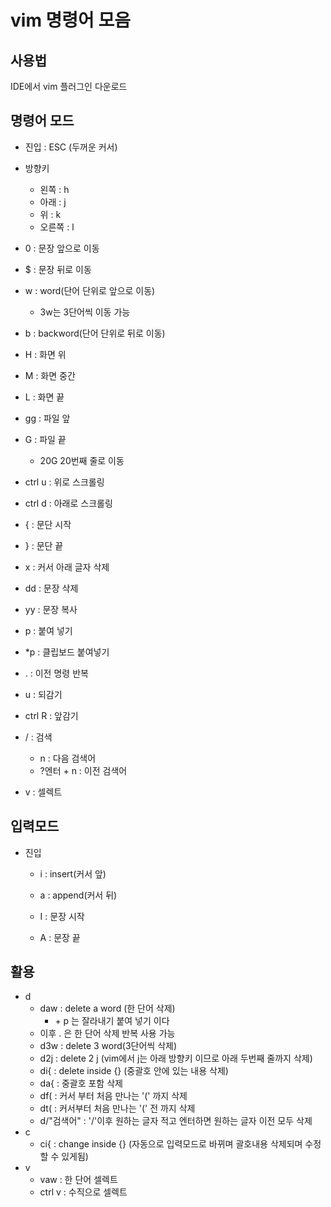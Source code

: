 # vim 명령어 모음

## 사용법

IDE에서 vim 플러그인 다운로드



## 명령어 모드

- 진입 : ESC (두꺼운 커서)

- 방향키
  - 왼쪽 : h
  - 아래 : j
  - 위 : k
  - 오른쪽 : l

- 0 : 문장 앞으로 이동
- $ : 문장 뒤로 이동
- w : word(단어 단위로 앞으로 이동)
  - 3w는 3단어씩 이동 가능 
- b : backword(단어 단위로 뒤로 이동)
- H : 화면 위
- M : 화면 중간
- L : 화면 끝
- gg : 파일 앞
- G : 파일 끝 
  - 20G 20번째 줄로 이동 
- ctrl u : 위로 스크롤링
- ctrl d : 아래로 스크롤링
- { : 문단 시작
- } : 문단 끝 
- x : 커서 아래 글자 삭제
- dd : 문장 삭제
- yy : 문장 복사
- p : 붙여 넣기
- *p : 클립보드 붙여넣기
- . : 이전 명령 반복
- u : 되감기
- ctrl R : 앞감기 
- / : 검색 
  - n : 다음 검색어 
  - ?엔터 \+ n : 이전 검색어 
- v : 셀렉트 



## 입력모드

- 진입 

  - i : insert(커서 앞)

  - a : append(커서 뒤)

  - I : 문장 시작

  - A : 문장 끝 



## 활용

- d
  - daw : delete a word (한 단어 삭제)
    - \+ p 는 잘라내기 붙여 넣기 이다 
  - 이후 . 은 한 단어 삭제 반복 사용 가능 
  - d3w : delete 3 word(3단어씩 삭제)
  - d2j : delete 2 j (vim에서 j는 아래 방향키 이므로 아래 두번째 줄까지 삭제)
  - di{ : delete inside {} (중괄호 안에 있는 내용 삭제)
  - da{ : 중괄호 포함 삭제 
  - df( : 커서 부터 처음 만나는 '(' 까지 삭제
  - dt( : 커서부터 처음 만나는 '(' 전 까지 삭제 
  - d/"검색어" : '/'이후 원하는 글자 적고 엔터하면 원하는 글자 이전 모두 삭제  
- c 
  - ci{ : change inside {} (자동으로 입력모드로 바뀌며 괄호내용 삭제되며 수정할 수 있게됨)
- v
  - vaw : 한 단어 셀렉트 
  - ctrl v : 수직으로 셀렉트 